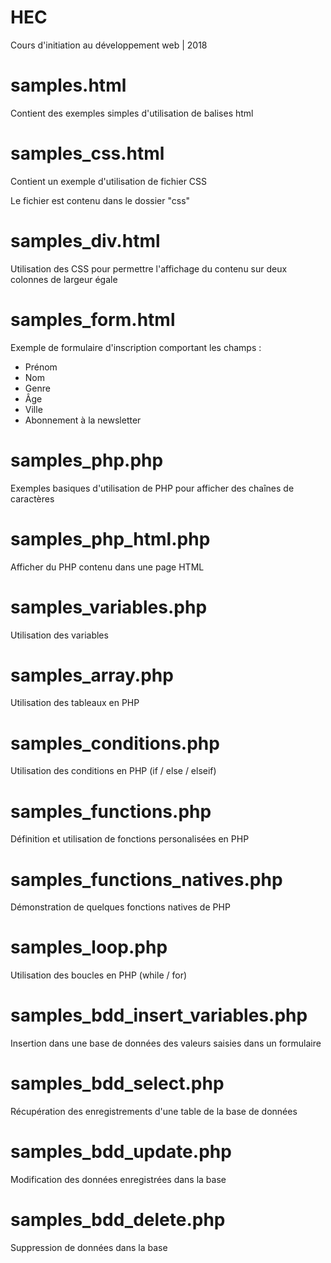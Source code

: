 # HEC
Cours d'initiation au développement web | 2018

# samples.html
Contient des exemples simples d'utilisation de balises html

# samples_css.html
Contient un exemple d'utilisation de fichier CSS

Le fichier est contenu dans le dossier "css"


# samples_div.html
Utilisation des CSS pour permettre l'affichage du contenu sur deux colonnes de largeur égale

# samples_form.html
Exemple de formulaire d'inscription comportant les champs :
* Prénom
* Nom
* Genre
* Âge
* Ville
* Abonnement à la newsletter

# samples_php.php
Exemples basiques d'utilisation de PHP pour afficher des chaînes de caractères

# samples_php_html.php
Afficher du PHP contenu dans une page HTML

# samples_variables.php
Utilisation des variables

# samples_array.php
Utilisation des tableaux en PHP

# samples_conditions.php
Utilisation des conditions en PHP (if / else / elseif)

# samples_functions.php
Définition et utilisation de fonctions personalisées en PHP

# samples_functions_natives.php
Démonstration de quelques fonctions natives de PHP

# samples_loop.php
Utilisation des boucles en PHP (while / for)

# samples_bdd_insert_variables.php
Insertion dans une base de données des valeurs saisies dans un formulaire

# samples_bdd_select.php
Récupération des enregistrements d'une table de la base de données

# samples_bdd_update.php
Modification des données enregistrées dans la base

# samples_bdd_delete.php
Suppression de données dans la base